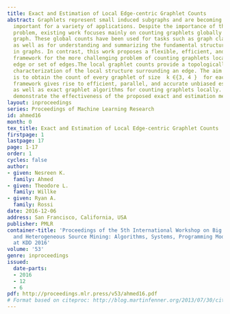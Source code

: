 ```yaml
---
title: Exact and Estimation of Local Edge-centric Graphlet Counts
abstract: Graphlets represent small induced subgraphs and are becoming increasingly
  important for a variety of applications. Despite the importance of the local graphlet
  problem, existing work focuses mainly on counting graphlets globally over the entire
  graph. These global counts have been used for tasks such as graph classification
  as well as for understanding and summarizing the fundamental structural patterns
  in graphs. In contrast, this work proposes a flexible, efficient, and scalable parallel
  framework for the more challenging problem of counting graphlets locally for a given
  edge or set of edges.The local graphlet counts provide a topologically rigorous
  characterization of the local structure surrounding an edge. The aim of this work
  is to obtain the count of every graphlet of size  k ∈{3, 4 }  for each edge. The
  framework gives rise to efficient, parallel, and accurate unbiased estimation methods
  as well as exact graphlet algorithms for counting graphlets locally. Experiments
  demonstrate the effectiveness of the proposed exact and estimation methods.
layout: inproceedings
series: Proceedings of Machine Learning Research
id: ahmed16
month: 0
tex_title: Exact and Estimation of Local Edge-centric Graphlet Counts
firstpage: 1
lastpage: 17
page: 1-17
order: 1
cycles: false
author:
- given: Nesreen K.
  family: Ahmed
- given: Theodore L.
  family: Willke
- given: Ryan A.
  family: Rossi
date: 2016-12-06
address: San Francisco, California, USA
publisher: PMLR
container-title: 'Proceedings of the 5th International Workshop on Big Data, Streams
  and Heterogeneous Source Mining: Algorithms, Systems, Programming Models and Applications
  at KDD 2016'
volume: '53'
genre: inproceedings
issued:
  date-parts:
  - 2016
  - 12
  - 6
pdf: http://proceedings.mlr.press/v53/ahmed16.pdf
# Format based on citeproc: http://blog.martinfenner.org/2013/07/30/citeproc-yaml-for-bibliographies/
---
```

